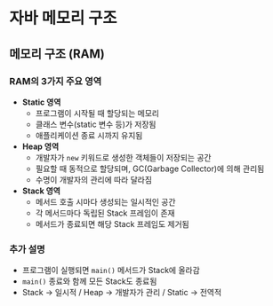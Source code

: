 # 자바 메모리 구조

## 메모리 구조 (RAM)

### RAM의 3가지 주요 영역

* **Static 영역**
  * 프로그램이 시작될 때 할당되는 메모리
  * 클래스 변수(static 변수 등)가 저장됨
  * 애플리케이션 종료 시까지 유지됨
* **Heap 영역**
  * 개발자가 `new` 키워드로 생성한 객체들이 저장되는 공간
  * 필요할 때 동적으로 할당되며, GC(Garbage Collector)에 의해 관리됨
  * 수명이 개발자의 관리에 따라 달라짐
* **Stack 영역**
  * 메서드 호출 시마다 생성되는 일시적인 공간
  * 각 메서드마다 독립된 Stack 프레임이 존재
  * 메서드가 종료되면 해당 Stack 프레임도 제거됨

### 추가 설명

* 프로그램이 실행되면 `main()` 메서드가 Stack에 올라감
* `main()` 종료와 함께 모든 Stack도 종료됨
* Stack → 일시적 / Heap → 개발자가 관리 / Static → 전역적
